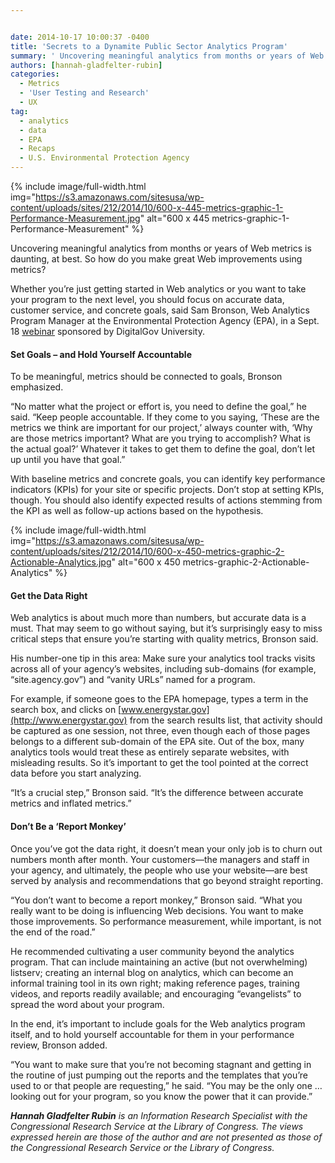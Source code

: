 ```yaml
---


date: 2014-10-17 10:00:37 -0400
title: 'Secrets to a Dynamite Public Sector Analytics Program'
summary: ' Uncovering meaningful analytics from months or years of Web metrics is daunting, at best. So how do you make great Web improvements using metrics? Whether you&rsquo;re just getting started in Web analytics or you want to take your program to the next level, you should focus on accurate'
authors: [hannah-gladfelter-rubin]
categories:
  - Metrics
  - 'User Testing and Research'
  - UX
tag:
  - analytics
  - data
  - EPA
  - Recaps
  - U.S. Environmental Protection Agency
---
```



{% include image/full-width.html img="https://s3.amazonaws.com/sitesusa/wp-content/uploads/sites/212/2014/10/600-x-445-metrics-graphic-1-Performance-Measurement.jpg" alt="600 x 445 metrics-graphic-1-Performance-Measurement" %}

Uncovering meaningful analytics from months or years of Web metrics is daunting, at best. So how do you make great Web improvements using metrics?

Whether you’re just getting started in Web analytics or you want to take your program to the next level, you should focus on accurate data, customer service, and concrete goals, said Sam Bronson, Web Analytics Program Manager at the Environmental Protection Agency (EPA), in a Sept. 18 [webinar](http://www.youtube.com/watch?v=v_tkV8A8Co4&list=UU5V8jrK77-8gsa9RL_taG9A) sponsored by DigitalGov University.

#### Set Goals – and Hold Yourself Accountable

To be meaningful, metrics should be connected to goals, Bronson emphasized.

“No matter what the project or effort is, you need to define the goal,” he said. “Keep people accountable. If they come to you saying, ‘These are the metrics we think are important for our project,’ always counter with, ‘Why are those metrics important? What are you trying to accomplish? What is the actual goal?’ Whatever it takes to get them to define the goal, don’t let up until you have that goal.”

With baseline metrics and concrete goals, you can identify key performance indicators (KPIs) for your site or specific projects. Don’t stop at setting KPIs, though. You should also identify expected results of actions stemming from the KPI as well as follow-up actions based on the hypothesis.


{% include image/full-width.html img="https://s3.amazonaws.com/sitesusa/wp-content/uploads/sites/212/2014/10/600-x-450-metrics-graphic-2-Actionable-Analytics.jpg" alt="600 x 450 metrics-graphic-2-Actionable-Analytics" %}

#### Get the Data Right

Web analytics is about much more than numbers, but accurate data is a must. That may seem to go without saying, but it’s  surprisingly easy to miss critical steps that ensure you’re starting with quality metrics, Bronson said.

His number-one tip in this area: Make sure your analytics tool tracks visits across all of your agency’s  websites, including sub-domains (for example, “site.agency.gov”) and “vanity URLs” named for a program.

For example, if someone goes to the EPA homepage, types a term in the search box, and clicks on [www.energystar.gov](http://www.energystar.gov) from the search results list, that activity should be captured as one session, not three, even though each of those pages belongs to a different sub-domain of the EPA site. Out of the box, many analytics tools would treat these as entirely separate websites, with misleading results. So it’s  important to get the tool pointed at the correct data before you start analyzing.

“It’s  a crucial step,” Bronson said. “It’s  the difference between accurate metrics and inflated metrics.”

#### Don’t Be a ‘Report Monkey’

Once you&#8217;ve got the data right, it doesn&#8217;t mean your only job is to churn out numbers month after month. Your customers—the managers and staff in your agency, and ultimately, the people who use your website—are best served by analysis and recommendations that go beyond straight reporting.

“You don’t want to become a report monkey,” Bronson said. “What you really want to be doing is influencing Web decisions. You want to make those improvements. So performance measurement, while important, is not the end of the road.”

He recommended cultivating a user community beyond the analytics program. That can include maintaining an active (but not overwhelming) listserv; creating an internal blog on analytics, which can become an informal training tool in its own right; making reference pages, training videos, and reports readily available; and encouraging “evangelists” to spread the word about your program.

In the end, it’s  important to include goals for the Web analytics program itself, and to hold yourself accountable for them in your performance review, Bronson added.

“You want to make sure that you’re not becoming stagnant and getting in the routine of just pumping out the reports and the templates that you’re used to or that people are requesting,” he said. “You may be the only one … looking out for your program, so you know the power that it can provide.”

_**Hannah Gladfelter Rubin** is an Information Research Specialist with the Congressional Research Service at the Library of Congress. The views expressed herein are those of the author and are not presented as those of the Congressional Research Service or the Library of Congress._